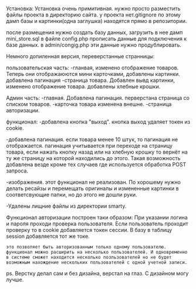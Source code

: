 Установка:
Установка очень примитивная. нужно просто разместить файлы проекта в директорию сайта.
у проекта нет.gitignore по этому дамп базы и картинки(одна заглушка) находятся прямо в репозитории.

после размещения нужно создать базу данных, загрузить в нее дамп mini_store.sql 
в файле config.php прописать данные для подключения к базе данных.
в admin/congig.php эти данные нужно продублировать.


Немного допиленная версия, 
переверстанные странницы:

пользовательская часть:
-гланвая, изменено отображение товаров. Теперь они отображаюются мини карточками, добавлены картинки.
добавлена пагинация
-страница товара. Добавлен вывд картинки, изменено отображение товара.
добавлены хлебные крошки.

Админ часть:
-главная. Добавлена пагинация. перверстана страница со списком товаров.
-карточка товара изменена внешне.
-страница авторизации.

функционал:
-добавлена кнопка "выход".
кнопка выход удаляет токен из cookie.

-добавлена пагинация. 
если товара менее 10 штук, то пагинация не отображается. 
пагинация учитывается при переходе на страницу товара, если нажать кнопку назад или на хлебную крошку то вернёт на ту же страницу на которой находились до этого. Такая возможность добавлена везде кроме тех случаев где используется обработка POST запроса.

-изображения.
этот функционал не реализован. 
По хорошему нужно делать ресайзы и перемещать оригиналы и измененные картинки в соответсвующие папки, но до этого не дошли руки.

-Удалены лищние файлы из директории smarty.


Функционал авторизации построен таки образом:
	При указании логина и пароля проходи проверка пользователя. Если пользователь проходит проверку то в cookie добавляется токен сессии. В базу в таблицу session добавляется тот же токе. 

	это позволяет быть авторизованным только одному пользователю.
	функционал можно расширить на несколько пользователей. И одновременно в системе сможет находится несколько позльзователей но не будет возможным нахождение нескольких пользователей с одной учетной записи.


ps.
Верстку делал сам и без дизайна, верстал на глаз. С дизайном могу лучше. 
